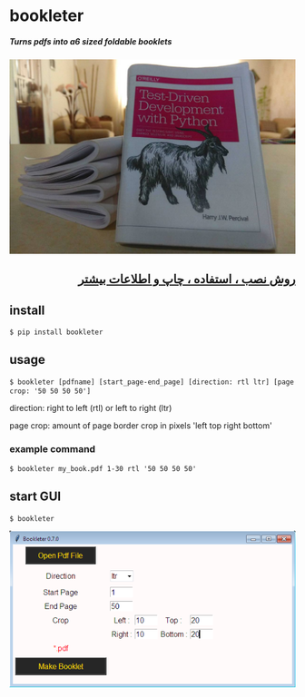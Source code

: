 # bookleter
##### Turns pdfs into a6 sized foldable booklets

![My Hot Booklet](screenshots/header.jpg)

<h2 dir="rtl">

[روش نصب ، استفاده ، چاپ و اطلاعات بیشتر](http://sehraramiz.ir/bookleter.html)</br>

</h2>

## install
```console
$ pip install bookleter
```

## usage
```console
$ bookleter [pdfname] [start_page-end_page] [direction: rtl ltr] [page crop: '50 50 50 50']
```
direction: right to left (rtl) or left to right (ltr)

page crop: amount of page border crop in pixels 'left top right bottom'

### example command
```console
$ bookleter my_book.pdf 1-30 rtl '50 50 50 50'
```

## start GUI
```console
$ bookleter
```

![GUI](screenshots/bookleter_gui.png)

